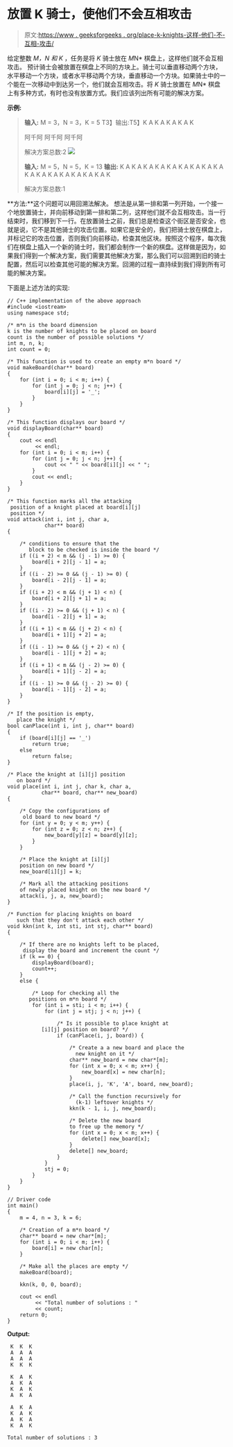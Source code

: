 # 放置 K 骑士，使他们不会互相攻击

> 原文:[https://www . geeksforgeeks . org/place-k-knights-这样-他们-不-互相-攻击/](https://www.geeksforgeeks.org/place-k-knights-such-that-they-do-not-attack-each-other/)

给定整数 *M，N 和 K* ，任务是将 *K* 骑士放在 *M*N* 棋盘上，这样他们就不会互相攻击。
预计骑士会被放置在棋盘上不同的方块上。骑士可以垂直移动两个方块，水平移动一个方块，或者水平移动两个方块，垂直移动一个方块。如果骑士中的一个能在一次移动中到达另一个，他们就会互相攻击。将 *K* 骑士放置在 *M*N* 棋盘上有多种方式，有时也没有放置方式。我们应该列出所有可能的解决方案。

**示例:**

> **输入:** M = 3，N = 3，K = 5
> T3】输出:T5】K A K
> A K A
> K A K
> 
> 阿千阿
> 阿千阿
> 阿千阿
> 
> 解决方案总数:2
> ![](img/c91b199146ed980dd18b5c26b0074e09.png)
> 
> **输入:** M = 5，N = 5，K = 13
> **输出:**
> K A K A K A K
> A K A K A K A
> K A K A K
> A K A K A
> K A K A K A K A K
> 
> 解决方案总数:1

**方法:**这个问题可以用回溯法解决。
想法是从第一排和第一列开始，一个接一个地放置骑士，并向前移动到第一排和第二列，这样他们就不会互相攻击。当一行结束时，我们移到下一行。在放置骑士之前，我们总是检查这个街区是否安全，也就是说，它不是其他骑士的攻击位置。如果它是安全的，我们把骑士放在棋盘上，并标记它的攻击位置，否则我们向前移动，检查其他区块。按照这个程序，每次我们在棋盘上插入一个新的骑士时，我们都会制作一个新的棋盘。这样做是因为，如果我们得到一个解决方案，我们需要其他解决方案，那么我们可以回溯到旧的骑士配置，然后可以检查其他可能的解决方案。回溯的过程一直持续到我们得到所有可能的解决方案。

下面是上述方法的实现:

```
// C++ implementation of the above approach
#include <iostream>
using namespace std;

/* m*n is the board dimension
k is the number of knights to be placed on board 
count is the number of possible solutions */
int m, n, k;
int count = 0;

/* This function is used to create an empty m*n board */
void makeBoard(char** board)
{
    for (int i = 0; i < m; i++) {
        for (int j = 0; j < n; j++) {
            board[i][j] = '_';
        }
    }
}

/* This function displays our board */
void displayBoard(char** board)
{
    cout << endl
         << endl;
    for (int i = 0; i < m; i++) {
        for (int j = 0; j < n; j++) {
            cout << " " << board[i][j] << " ";
        }
        cout << endl;
    }
}

/* This function marks all the attacking
 position of a knight placed at board[i][j]
 position */
void attack(int i, int j, char a,
            char** board)
{

    /* conditions to ensure that the 
       block to be checked is inside the board */
    if ((i + 2) < m && (j - 1) >= 0) {
        board[i + 2][j - 1] = a;
    }
    if ((i - 2) >= 0 && (j - 1) >= 0) {
        board[i - 2][j - 1] = a;
    }
    if ((i + 2) < m && (j + 1) < n) {
        board[i + 2][j + 1] = a;
    }
    if ((i - 2) >= 0 && (j + 1) < n) {
        board[i - 2][j + 1] = a;
    }
    if ((i + 1) < m && (j + 2) < n) {
        board[i + 1][j + 2] = a;
    }
    if ((i - 1) >= 0 && (j + 2) < n) {
        board[i - 1][j + 2] = a;
    }
    if ((i + 1) < m && (j - 2) >= 0) {
        board[i + 1][j - 2] = a;
    }
    if ((i - 1) >= 0 && (j - 2) >= 0) {
        board[i - 1][j - 2] = a;
    }
}

/* If the position is empty,
   place the knight */
bool canPlace(int i, int j, char** board)
{
    if (board[i][j] == '_')
        return true;
    else
        return false;
}

/* Place the knight at [i][j] position
   on board */
void place(int i, int j, char k, char a,
           char** board, char** new_board)
{

    /* Copy the configurations of
     old board to new board */
    for (int y = 0; y < m; y++) {
        for (int z = 0; z < n; z++) {
            new_board[y][z] = board[y][z];
        }
    }

    /* Place the knight at [i][j]
    position on new board */
    new_board[i][j] = k;

    /* Mark all the attacking positions
    of newly placed knight on the new board */
    attack(i, j, a, new_board);
}

/* Function for placing knights on board
   such that they don't attack each other */
void kkn(int k, int sti, int stj, char** board)
{

    /* If there are no knights left to be placed,
     display the board and increment the count */
    if (k == 0) {
        displayBoard(board);
        count++;
    }
    else {

        /* Loop for checking all the 
       positions on m*n board */
        for (int i = sti; i < m; i++) {
            for (int j = stj; j < n; j++) {

                /* Is it possible to place knight at 
           [i][j] position on board? */
                if (canPlace(i, j, board)) {

                    /* Create a a new board and place the 
                      new knight on it */
                    char** new_board = new char*[m];
                    for (int x = 0; x < m; x++) {
                        new_board[x] = new char[n];
                    }
                    place(i, j, 'K', 'A', board, new_board);

                    /* Call the function recursively for
                      (k-1) leftover knights */
                    kkn(k - 1, i, j, new_board);

                    /* Delete the new board 
                    to free up the memory */
                    for (int x = 0; x < m; x++) {
                        delete[] new_board[x];
                    }
                    delete[] new_board;
                }
            }
            stj = 0;
        }
    }
}

// Driver code
int main()
{
    m = 4, n = 3, k = 6;

    /* Creation of a m*n board */
    char** board = new char*[m];
    for (int i = 0; i < m; i++) {
        board[i] = new char[n];
    }

    /* Make all the places are empty */
    makeBoard(board);

    kkn(k, 0, 0, board);

    cout << endl
         << "Total number of solutions : "
         << count;
    return 0;
}
```

**Output:**

```
 K  K  K 
 A  A  A 
 A  A  A 
 K  K  K 

 K  A  K 
 A  K  A 
 K  A  K 
 A  K  A 

 A  K  A 
 K  A  K 
 A  K  A 
 K  A  K 

Total number of solutions : 3

```